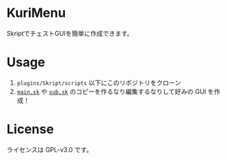 # KuriMenu

SkriptでチェストGUIを簡単に作成できます。


# Usage

1. `plugins/Skript/scripts` 以下にこのリポジトリをクローン
2. [`main.sk`](/pages/main.sk) や [`sub.sk`](/pages/sub.sk) のコピーを作るなり編集するなりして好みの GUI を作成！


# License

ライセンスは GPL-v3.0 です。
